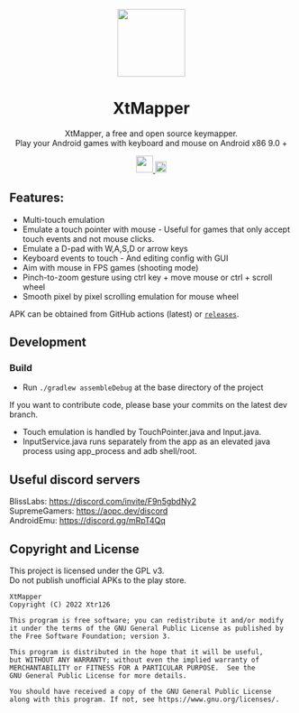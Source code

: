 <p align="center">
<a href="#" target="_blank"><img src="https://cdn.discordapp.com/attachments/915513100730523668/1070200201761005588/ic_launcher_background.png" width="120px" height="120px"/></a>
</p>

<h1 align="center">
  XtMapper
</h1>
<p align="center">
  XtMapper, a free and open source keymapper. <br>
  Play your Android games with keyboard and mouse on Android x86 9.0 +
</p>

<p align="center">
  <a href="https://github.com/Xtr126/XtMapper/releases">
     <img src="https://img.shields.io/github/downloads/Xtr126/XtMapper/total.svg?style=for-the-badge&logo=android" height="30px"/>
  </a>
  <a href="https://github.com/Xtr126/XtMapper/actions/workflows/android.yml">
      <img src="https://github.com/Xtr126/XtMapper/actions/workflows/android.yml/badge.svg" height="20px" />
  </a>
 </p>

## Features:

- Multi-touch emulation
- Emulate a touch pointer with mouse - Useful for games that only accept touch events and not mouse clicks.
- Emulate a D-pad with W,A,S,D or arrow keys
- Keyboard events to touch - And editing config with GUI
- Aim with mouse in FPS games (shooting mode) 
- Pinch-to-zoom gesture using ctrl key + move mouse or ctrl + scroll wheel 
- Smooth pixel by pixel scrolling emulation for mouse wheel

APK can be obtained from GitHub actions (latest) or [`releases`](https://github.com/Xtr126/XtMapper/releases).

## Development

### Build
- Run `./gradlew assembleDebug` at the base directory of the project 

If you want to contribute code, please base your commits on the latest dev branch.  

- Touch emulation is handled by TouchPointer.java and Input.java.  
- InputService.java runs separately from the app as an elevated java process using app_process and adb shell/root. 

## Useful discord servers 
BlissLabs: https://discord.com/invite/F9n5gbdNy2  
SupremeGamers: https://aopc.dev/discord  
AndroidEmu: https://discord.gg/mRpT4Qq

## Copyright and License
This project is licensed under the GPL v3.  
Do not publish unofficial APKs to the play store. 
```
XtMapper
Copyright (C) 2022 Xtr126

This program is free software; you can redistribute it and/or modify
it under the terms of the GNU General Public License as published by
the Free Software Foundation; version 3.

This program is distributed in the hope that it will be useful,
but WITHOUT ANY WARRANTY; without even the implied warranty of
MERCHANTABILITY or FITNESS FOR A PARTICULAR PURPOSE.  See the
GNU General Public License for more details.

You should have received a copy of the GNU General Public License 
along with this program. If not, see https://www.gnu.org/licenses/.
```
